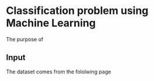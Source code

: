 # Classification problem using Machine Learning

The purpose of 

## Input

The dataset comes from the fololwing page
